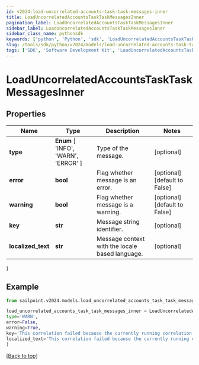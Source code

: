 ```yaml
---
id: v2024-load-uncorrelated-accounts-task-task-messages-inner
title: LoadUncorrelatedAccountsTaskTaskMessagesInner
pagination_label: LoadUncorrelatedAccountsTaskTaskMessagesInner
sidebar_label: LoadUncorrelatedAccountsTaskTaskMessagesInner
sidebar_class_name: pythonsdk
keywords: ['python', 'Python', 'sdk', 'LoadUncorrelatedAccountsTaskTaskMessagesInner', 'V2024LoadUncorrelatedAccountsTaskTaskMessagesInner'] 
slug: /tools/sdk/python/v2024/models/load-uncorrelated-accounts-task-task-messages-inner
tags: ['SDK', 'Software Development Kit', 'LoadUncorrelatedAccountsTaskTaskMessagesInner', 'V2024LoadUncorrelatedAccountsTaskTaskMessagesInner']
---
```


# LoadUncorrelatedAccountsTaskTaskMessagesInner


## Properties

Name | Type | Description | Notes
------------ | ------------- | ------------- | -------------
**type** |  **Enum** [  'INFO',    'WARN',    'ERROR' ] | Type of the message. | [optional] 
**error** | **bool** | Flag whether message is an error. | [optional] [default to False]
**warning** | **bool** | Flag whether message is a warning. | [optional] [default to False]
**key** | **str** | Message string identifier. | [optional] 
**localized_text** | **str** | Message context with the locale based language. | [optional] 
}

## Example

```python
from sailpoint.v2024.models.load_uncorrelated_accounts_task_task_messages_inner import LoadUncorrelatedAccountsTaskTaskMessagesInner

load_uncorrelated_accounts_task_task_messages_inner = LoadUncorrelatedAccountsTaskTaskMessagesInner(
type='WARN',
error=False,
warning=True,
key='This correlation failed because the currently running correlation must complete before the next one can start.',
localized_text='This correlation failed because the currently running correlation must complete before the next one can start.'
)

```
[[Back to top]](#) 

